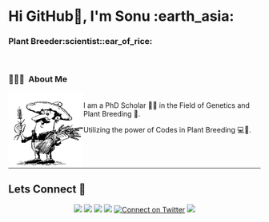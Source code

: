 <h1 align="left">Hi GitHub👋, I'm Sonu :earth_asia:</h1>

<h3 align="leftr">Plant Breeder:scientist::ear_of_rice: </h3>
<br />

<h3> 👨🏻‍💻 &nbsp;About Me </h3>

<img align="left" width="150" height="150" src="https://github.com/sonulangaya/sonulangaya/blob/master/Breeder.png?raw=true"></a>
<br />
I am a PhD Scholar :scientist: in the Field of Genetics and Plant Breeding :ear_of_rice:.

Utilizing the power of Codes in Plant Breeding :computer::pencil:.

<br /><br />

---
## **Lets Connect** :handshake:


<p align="center">
<a href="https://www.sonulangaya.github.io"><img src="https://img.shields.io/badge/-My%20Prortfolio-3423A6?style=flat-square&logo=Google-Chrome&logoColor=white"/></a>
<a href="https://linkedin.com/in/sonulangaya"><img src="https://img.shields.io/badge/-Sonu%20Langaya-0077B5?style=flat-square&logo=Linkedin&logoColor=white"/></a>
<a href="https://instagram.com/sonulangaya"><img src="https://img.shields.io/badge/-Sonu%20Langaya-E4405F?style=flat-square&logo=Instagram&logoColor=white"/></a>
<a href="https://facebook.com/sonulangaya"><img src="https://img.shields.io/badge/-Sonu%20Langaya-1877F2?style=flat-square&logo=Facebook&logoColor=white"/></a>
<a href="https://twitter.com/intent/follow?screen_name=sonulangaya"><img src="https://img.shields.io/twitter/follow/sonulangaya?style=social&logo=twitter" alt="Connect on Twitter"></a>
<a href="mailto:sonulangaya@yahoo.in"><img src="https://img.shields.io/badge/-Mail%20Me-D14836?style=flat-square&logo=Gmail&logoColor=white"/></a>
</p>




